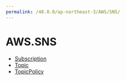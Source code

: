 ```yaml
---
permalink: /48.0.0/ap-northeast-3/AWS/SNS/
---
```


# AWS.SNS



* [Subscription](Subscription.md)
* [Topic](Topic.md)
* [TopicPolicy](TopicPolicy.md)